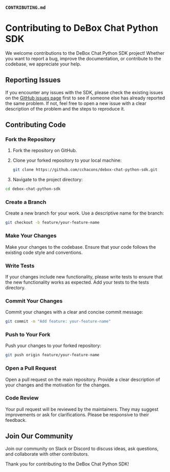 
### `CONTRIBUTING.md`

# Contributing to DeBox Chat Python SDK

We welcome contributions to the DeBox Chat Python SDK project! Whether you want to report a bug, improve the documentation, or contribute to the codebase, we appreciate your help.

## Reporting Issues

If you encounter any issues with the SDK, please check the existing issues on the [GitHub issues page](https://github.com/cchacons/debox-chat-python-sdk/issues) first to see if someone else has already reported the same problem. If not, feel free to open a new issue with a clear description of the problem and the steps to reproduce it.

## Contributing Code

### Fork the Repository

1. Fork the repository on GitHub.
2. Clone your forked repository to your local machine:
   ```bash
   git clone https://github.com/cchacons/debox-chat-python-sdk.git
   ```

3. Navigate to the project directory:

  ```bash
  cd debox-chat-python-sdk
  ```

### Create a Branch

Create a new branch for your work. Use a descriptive name for the branch:

  ```bash
  git checkout -b feature/your-feature-name
  ```

### Make Your Changes

Make your changes to the codebase. Ensure that your code follows the existing code style and conventions.

### Write Tests

If your changes include new functionality, please write tests to ensure that the new functionality works as expected. Add your tests to the tests directory.

### Commit Your Changes

Commit your changes with a clear and concise commit message:

  ```bash
  git commit -m "Add feature: your-feature-name"
  ```

### Push to Your Fork

Push your changes to your forked repository:

  ```bash
  git push origin feature/your-feature-name
  ```

### Open a Pull Request

Open a pull request on the main repository. Provide a clear description of your changes and the motivation for the changes.

### Code Review

Your pull request will be reviewed by the maintainers. They may suggest improvements or ask for clarifications. Please be responsive to their feedback.

## Join Our Community

Join our community on Slack or Discord to discuss ideas, ask questions, and collaborate with other contributors.

Thank you for contributing to the DeBox Chat Python SDK!
